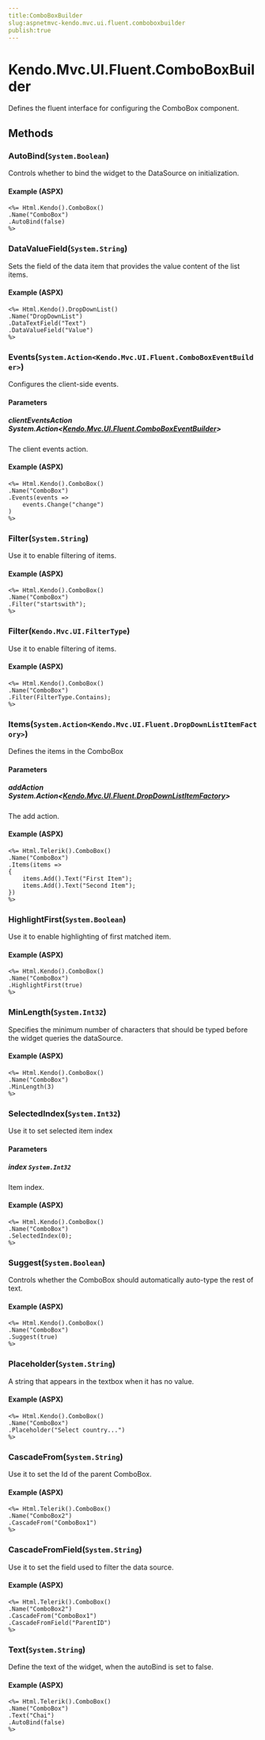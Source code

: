 ```yaml
---
title:ComboBoxBuilder
slug:aspnetmvc-kendo.mvc.ui.fluent.comboboxbuilder
publish:true
---
```


# Kendo.Mvc.UI.Fluent.ComboBoxBuilder
Defines the fluent interface for configuring the ComboBox component.



## Methods

### AutoBind(`System.Boolean`)
Controls whether to bind the widget to the DataSource on initialization.




#### Example (ASPX)
    <%= Html.Kendo().ComboBox()
    .Name("ComboBox")
    .AutoBind(false)
    %>


### DataValueField(`System.String`)
Sets the field of the data item that provides the value content of the list items.




#### Example (ASPX)
    <%= Html.Kendo().DropDownList()
    .Name("DropDownList")
    .DataTextField("Text")
    .DataValueField("Value")
    %>


### Events(`System.Action<Kendo.Mvc.UI.Fluent.ComboBoxEventBuilder>`)
Configures the client-side events.


#### Parameters

##### clientEventsAction System.Action<[Kendo.Mvc.UI.Fluent.ComboBoxEventBuilder](/kendo-ui/api/wrappers/aspnet-mvc/Kendo.Mvc.UI.Fluent/ComboBoxEventBuilder)>
The client events action.




#### Example (ASPX)
    <%= Html.Kendo().ComboBox()
    .Name("ComboBox")
    .Events(events =>
        events.Change("change")
    )
    %>


### Filter(`System.String`)
Use it to enable filtering of items.




#### Example (ASPX)
    <%= Html.Kendo().ComboBox()
    .Name("ComboBox")
    .Filter("startswith");
    %>


### Filter(`Kendo.Mvc.UI.FilterType`)
Use it to enable filtering of items.




#### Example (ASPX)
    <%= Html.Kendo().ComboBox()
    .Name("ComboBox")
    .Filter(FilterType.Contains);
    %>


### Items(`System.Action<Kendo.Mvc.UI.Fluent.DropDownListItemFactory>`)
Defines the items in the ComboBox


#### Parameters

##### addAction System.Action<[Kendo.Mvc.UI.Fluent.DropDownListItemFactory](/kendo-ui/api/wrappers/aspnet-mvc/Kendo.Mvc.UI.Fluent/DropDownListItemFactory)>
The add action.




#### Example (ASPX)
    <%= Html.Telerik().ComboBox()
    .Name("ComboBox")
    .Items(items =>
    {
        items.Add().Text("First Item");
        items.Add().Text("Second Item");
    })
    %>


### HighlightFirst(`System.Boolean`)
Use it to enable highlighting of first matched item.




#### Example (ASPX)
    <%= Html.Kendo().ComboBox()
    .Name("ComboBox")
    .HighlightFirst(true)
    %>


### MinLength(`System.Int32`)
Specifies the minimum number of characters that should be typed before the widget queries the dataSource.




#### Example (ASPX)
    <%= Html.Kendo().ComboBox()
    .Name("ComboBox")
    .MinLength(3)
    %>


### SelectedIndex(`System.Int32`)
Use it to set selected item index


#### Parameters

##### index `System.Int32`
Item index.




#### Example (ASPX)
    <%= Html.Kendo().ComboBox()
    .Name("ComboBox")
    .SelectedIndex(0);
    %>


### Suggest(`System.Boolean`)
Controls whether the ComboBox should automatically auto-type the rest of text.




#### Example (ASPX)
    <%= Html.Kendo().ComboBox()
    .Name("ComboBox")
    .Suggest(true)
    %>


### Placeholder(`System.String`)
A string that appears in the textbox when it has no value.




#### Example (ASPX)
    <%= Html.Kendo().ComboBox()
    .Name("ComboBox")
    .Placeholder("Select country...")
    %>


### CascadeFrom(`System.String`)
Use it to set the Id of the parent ComboBox.




#### Example (ASPX)
    <%= Html.Telerik().ComboBox()
    .Name("ComboBox2")
    .CascadeFrom("ComboBox1")
    %>


### CascadeFromField(`System.String`)
Use it to set the field used to filter the data source.




#### Example (ASPX)
    <%= Html.Telerik().ComboBox()
    .Name("ComboBox2")
    .CascadeFrom("ComboBox1")
    .CascadeFromField("ParentID")
    %>


### Text(`System.String`)
Define the text of the widget, when the autoBind is set to false.




#### Example (ASPX)
    <%= Html.Telerik().ComboBox()
    .Name("ComboBox")
    .Text("Chai")
    .AutoBind(false)
    %>




